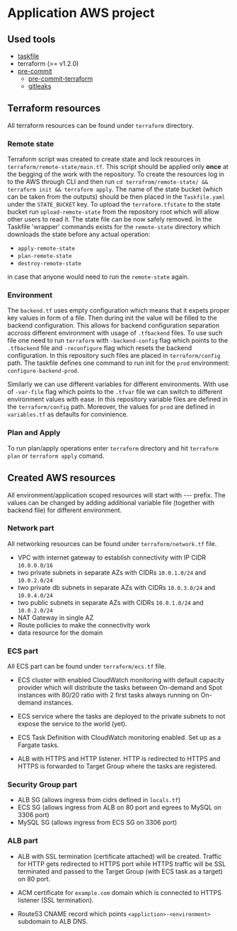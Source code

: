 # Application AWS project

## Used tools

- [taskfile](https://taskfile.dev)
- terraform (>= v1.2.0)
- [pre-commit](https://pre-commit.com/)
    - [pre-commit-terraform](https://github.com/antonbabenko/pre-commit-terraform?tab=readme-ov-file#terraform_trivy)
    - [gitleaks](https://github.com/gitleaks/gitleaks)

## Terraform resources

All terraform resources can be found under `terraform` directory.

### Remote state

Terraform script was created to create state and lock resources in `terraform/remote-state/main.tf`.
This script should be applied only **once** at the begging of the work with the repository.
To create the resources log in to the AWS through CLI and then run `cd terrafrom/remote-state/ && terraform init && terraform apply`.
The name of the state bucket (which can be taken from the outputs) should be then placed in the `Taskfile.yaml` under the `STATE_BUCKET` key.
To upload the `terraform.tfstate` to the state bucket run `upload-remote-state` from the repository root which will allow other users to read it. The state file can be now safely removed.
In the Taskfile 'wrapper' commands exists for the `remote-state` directory which downloads the state before any actual operation:

- `apply-remote-state`
- `plan-remote-state`
- `destroy-remote-state`

in case that anyone would need to run the `remote-state` again.

### Environment

The `backend.tf` uses empty configuration which means that it expets proper key values in form of a file.
Then during init the value will be filled to the backend configuration. This allows for backend configuration
separation accross different environment with usage of `.tfbackend` files.
To use such file one need to run `terraform` with `-backend-config` flag which points to the `.tfbackend` file
and `-reconfigure` flag which resets the backend configuration. In this repository such files are placed in `terraform/config` path.
The taskfile defines one command to run init for the `prod` environment: `configure-backend-prod`.

Similarly we can use different variables for different environments. With use of `-var-file` flag which points to the `.tfvar` file
we can switch to different environment values with ease.
In this repository variable files are defined in the `terraform/config` path. Moreover, the values for `prod` are defined
in `variables.tf` as defaults for convinience.

### Plan and Apply

To run plan/apply operations enter `terraform` directory and hit `terraform plan` or `terraform apply` comand.

## Created AWS resources

All environment/application scoped resources will start with <company>-<business-unit>-<application>-<environment> prefix. The values can be changed by adding additional variable
file (together with backend file) for different environment.

### Network part

All networking resources can be found under `terraform/network.tf` file.

- VPC with internet gateway to establish connectivity with IP CIDR `10.0.0.0/16`
- two private subnets in separate AZs with CIDRs `10.0.1.0/24` and `10.0.2.0/24`
- two private db subnets in separate AZs with CIDRs `10.0.3.0/24` and `10.0.4.0/24`
- two public subnets in separate AZs with CIDRs `10.0.1.0/24` and `10.0.2.0/24`
- NAT Gateway in single AZ
- Route pollicies to make the connectivity work
- data resource for the domain

### ECS part

All ECS part can be found under `terraform/ecs.tf` file.

- ECS cluster with enabled CloudWatch monitoring with default capacity provider which will distribute the tasks between On-demand and Spot instances with 80/20 ratio with 2 first tasks always running on On-demand instances.

- ECS service where the tasks are deployed to the private subnets to not expose the service to the world (yet).

- ECS Task Definition with CloudWatch monitoring enabled. Set up as a Fargate tasks.

- ALB with HTTPS and HTTP listener. HTTP is redirected to HTTPS and HTTPS is forwarded to Target Group where the tasks are registered.


### Security Group part

- ALB SG (allows ingress from cidrs defined in `locals.tf`)
- ECS SG (allows ingress from ALB on 80 port and egrees to MySQL on 3306 port)
- MySQL SG (allows ingress from ECS SG on 3306 port)

### ALB part

- ALB with SSL termination (certificate attached) will be created. Traffic for HTTP gets redirected to HTTPS port while HTTPS traffic will be SSL terminated and passed to the Target Group (with ECS task as a target) on 80 port.

- ACM certificate for `example.com` domain which is connected to HTTPS listener (SSL termination).

- Route53 CNAME record which points `<appliction>-<environment>` subdomain to ALB DNS.
